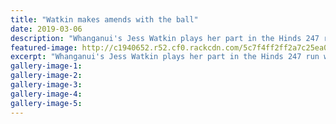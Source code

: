 ```yaml
---
title: "Watkin makes amends with the ball"
date: 2019-03-06
description: "Whanganui's Jess Watkin plays her part in the Hinds 247 run win over the Otago Sparks on Sunday..."
featured-image: http://c1940652.r52.cf0.rackcdn.com/5c7f4ff2ff2a7c25ea0000d6/Jess-Watkin-Chron-21.1.19.jpg
excerpt: "Whanganui's Jess Watkin plays her part in the Hinds 247 run win over the Otago Sparks on Sunday."
gallery-image-1: 
gallery-image-2: 
gallery-image-3: 
gallery-image-4: 
gallery-image-5: 
---
```

